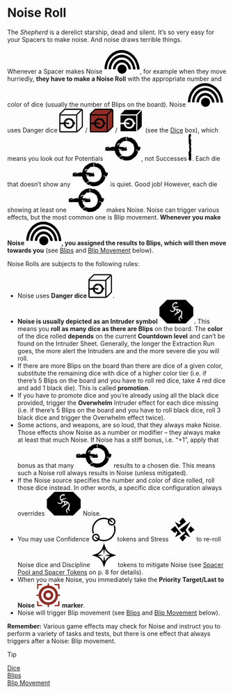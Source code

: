 # Noise Roll

The *Shepherd* is a derelict starship, dead and silent.
It’s so very easy for your Spacers to make noise.
And noise draws terrible things.

Whenever a Spacer makes Noise ![Noise Icon](svg/icon-noise.svg), for example
when they move hurriedly, **they have to make a
Noise Roll** with the appropriate number and color
of dice (usually the number of Blips on the board).
Noise ![Noise Icon](svg/icon-noise.svg) uses Danger dice ![White Danger Dice](svg/danger-dice-white.svg) / ![Red Danger Dice](svg/danger-dice-red.svg) / ![Black Danger Dice](svg/danger-dice-black.svg) (see the
[Dice](dice.md) box), which means you look out for Potentials ![Potential Icon](svg/icon-potential.svg), not Successes ![Success Icon](svg/power-success.svg). Each die that doesn’t show
any ![Potential Icon](svg/icon-potential.svg "Potential") is quiet. Good job! However, each die
showing at least one ![Potential Icon](svg/icon-potential.svg "Potential") makes Noise. Noise can
trigger various effects, but the most common one
is Blip movement. **Whenever you make Noise ![Noise Icon](svg/icon-noise.svg),
you assigned the results to Blips, which will then
move towards you** (see [Blips](blips.md) and [Blip Movement](blip-movement.md)
below).

Noise Rolls are subjects to the following rules:

- Noise uses **Danger dice ![White Danger Dice](svg/danger-dice-white.svg)**.
- **Noise is usually depicted as an Intruder
  symbol ![Intruder Symbol](svg/intruder-symbol.svg).** This means you **roll as many
  dice as there are Blips** on the board. The
  **color** of the dice rolled **depends** on the current **Countdown level** and can’t be found on
  the Intruder Sheet. Generally, the longer the
  Extraction Run goes, the more alert the Intruders are and the more severe die you will roll.
- If there are more Blips on the board than
  there are dice of a given color, substitute the
  remaining dice with dice of a higher color
  tier (i.e. if there’s 5 Blips on the board and
  you have to roll red dice, take 4 red dice and
  add 1 black die). This is called **promotion**.
- If you have to promote dice and you’re already using all the black dice provided, trigger the **Overwhelm** Intruder effect for each
  dice missing (i.e. if there’s 5 Blips on the
  board and you have to roll black dice, roll 3
  black dice and trigger the Overwhelm effect
  twice).
- Some actions, and weapons, are so loud,
  that they always make Noise. Those effects
  show Noise as a number or modifier – they
  always make at least that much Noise. If
  Noise has a stiff bonus, i.e. “+1”, apply that
  bonus as that many ![Potential Icon](svg/icon-potential.svg "Potential") results to a chosen die. This means such a Noise roll always
  results in Noise (unless mitigated).
- If the Noise source specifies the number and
  color of dice rolled, roll those dice instead.
  In other words, a specific dice configuration
  always overrides ![Intruder Symbol](svg/intruder-symbol.svg "Intruder") Noise.
- You may use Confidence ![Confidence Icon](svg/icon-confidence.svg) tokens and
  Stress ![Stress Icon](svg/icon-stress.svg) to re-roll Noise dice and Discipline ![Discipline Icon](svg/icon-discipline.svg)
  tokens to mitigate Noise (see [Spacer Pool and Spacer Tokens](spacer-pool-and-spacer-tokens.md) on p. 8 for details).
- When you make Noise, you immediately
  take the **Priority Target/Last to Noise ![Priority Targer Icon](svg/icon-target.svg) marker**.
- Noise will trigger Blip movement (see [Blips](blips.md) and [Blip Movement](blip-movement.md) below).

**Remember:** Various game effects may check for
Noise and instruct you to perform a variety of tasks
and tests, but there is one effect that always triggers
after a Noise: Blip movement.

> [!TIP]  
> [Dice](dice.md)  
> [Blips](blips.md)  
> [Blip Movement](blip-movement.md)  